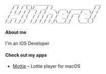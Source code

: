```
    __  ___  ________                   __
   / / / (_)/_  __/ /_  ___  ________  / /
  / /_/ / /  / / / __ \/ _ \/ ___/ _ \/ / 
 / __  / /  / / / / / /  __/ /  /  __/_/  
/_/ /_/_/  /_/ /_/ /_/\___/_/   \___(_)   
```

#### About me
I'm an iOS Developer

#### Check out my apps
* [Mottie](https://apps.apple.com/app/id6743446238) – Lottie player for macOS
